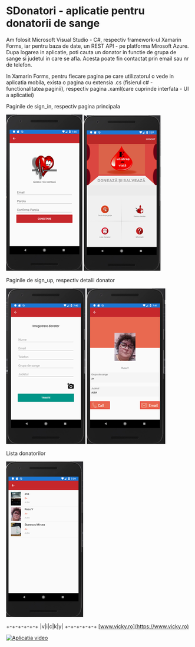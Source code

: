 # SDonatori - aplicatie pentru donatorii de sange



Am folosit Microsoft Visual Studio - C#, respectiv framework-ul Xamarin Forms, iar pentru baza de date, un REST API - pe platforma Mirosoft Azure.
Dupa logarea in aplicatie, poti cauta un donator in functie de grupa de sange si judetul in care se afla. Acesta poate fin contactat prin email sau nr de telefon.

In Xamarin Forms, pentru fiecare pagina pe care utilizatorul o vede in aplicatia mobila, exista o pagina cu extensia .cs (fisierul c# - functionalitatea paginii), respectiv pagina .xaml(care cuprinde interfata - UI a aplicatiei)
<dl>
 <dt>Paginile de sign_in, respectiv pagina principala</dt>
</dl>

![imag1](https://github.com/vickyrusu/SDonatori/blob/master/screenshots/01_sign_up_page.png)
![imag2](https://github.com/vickyrusu/SDonatori/blob/master/screenshots/02_main_page.png) <br>
 
 Paginile de sign_up, respectiv detalii donator
 
![imag3](https://github.com/vickyrusu/SDonatori/blob/master/screenshots/03_donator_sign_up.png)
![imag4](https://github.com/vickyrusu/SDonatori/blob/master/screenshots/04_donator_detalii.png) <br>

Lista donatorilor
 
![imag5](https://github.com/vickyrusu/SDonatori/blob/master/screenshots/05_lista_donatori.png)

 +-+-+-+-+-+
 |v|i|c|k|y| 
 +-+-+-+-+-+
[www.vicky.ro](https://www.vicky.ro)



[![Aplicatia video](https://img.youtube.com/vi/twcy2MZX0m8/0.jpg)](https://www.youtube.com/watch?v=twcy2MZX0m8 "Aplicatia video")

        
      
